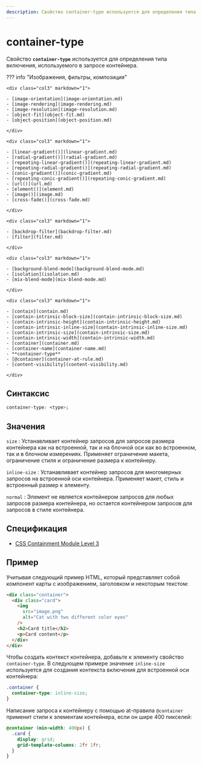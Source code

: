 ```yaml
---
description: Свойство container-type используется для определения типа включения, используемого в запросе контейнера
---
```


# container-type

Свойство **`container-type`** используется для определения типа включения, используемого в запросе контейнера.

??? info "Изображения, фильтры, композиция"

    <div class="col3" markdown="1">

    - [image-orientation](image-orientation.md)
    - [image-rendering](image-rendering.md)
    - [image-resolution](image-resolution.md)
    - [object-fit](object-fit.md)
    - [object-position](object-position.md)

    </div>

    <div class="col3" markdown="1">

    - [linear-gradient()](linear-gradient.md)
    - [radial-gradient()](radial-gradient.md)
    - [repeating-linear-gradient()](repeating-linear-gradient.md)
    - [repeating-radial-gradient()](repeating-radial-gradient.md)
    - [conic-gradient()](conic-gradient.md)
    - [repeating-conic-gradient()](repeating-conic-gradient.md)
    - [url()](url.md)
    - [element()](element.md)
    - [image()](image.md)
    - [cross-fade()](cross-fade.md)

    </div>

    <div class="col3" markdown="1">

    - [backdrop-filter](backdrop-filter.md)
    - [filter](filter.md)

    </div>

    <div class="col3" markdown="1">

    - [background-blend-mode](background-blend-mode.md)
    - [isolation](isolation.md)
    - [mix-blend-mode](mix-blend-mode.md)

    </div>

    <div class="col3" markdown="1">

    - [contain](contain.md)
    - [contain-intrinsic-block-size](contain-intrinsic-block-size.md)
    - [contain-intrinsic-height](contain-intrinsic-height.md)
    - [contain-intrinsic-inline-size](contain-intrinsic-inline-size.md)
    - [contain-intrinsic-size](contain-intrinsic-size.md)
    - [contain-intrinsic-width](contain-intrinsic-width.md)
    - [container](container.md)
    - [container-name](container-name.md)
    - **container-type**
    - [@container](container-at-rule.md)
    - [content-visibility](content-visibility.md)

    </div>

## Синтаксис

```css
container-type: <type>;
```

## Значения

`size`
: Устанавливает контейнер запросов для запросов размера контейнера как на встроенной, так и на блочной оси как во встроенном, так и в блочном измерениях. Применяет ограничение макета, ограничение стиля и ограничение размера к контейнеру.

`inline-size`
: Устанавливает контейнер запросов для многомерных запросов на встроенной оси контейнера. Применяет макет, стиль и встроенный размер к элементу.

`normal`
: Элемент не является контейнером запросов для любых запросов размера контейнера, но остается контейнером запросов для запросов в стиле контейнера.

## Спецификация

- [CSS Containment Module Level 3](https://w3c.github.io/csswg-drafts/css-contain-3/#container-type)

## Пример

Учитывая следующий пример HTML, который представляет собой компонент карты с изображением, заголовком и некоторым текстом:

```html
<div class="container">
  <div class="card">
    <img
      src="image.png"
      alt="Cat with two different color eyes"
    />
    <h2>Card title</h2>
    <p>Card content</p>
  </div>
</div>
```

Чтобы создать контекст контейнера, добавьте к элементу свойство `container-type`. В следующем примере значение `inline-size` используется для создания контекста включения для встроенной оси контейнера:

```css
.container {
  container-type: inline-size;
}
```

Написание запроса к контейнеру с помощью at-правила `@container` применит стили к элементам контейнера, если он шире 400 пикселей:

```css
@container (min-width: 400px) {
  .card {
    display: grid;
    grid-template-columns: 2fr 1fr;
  }
}
```
